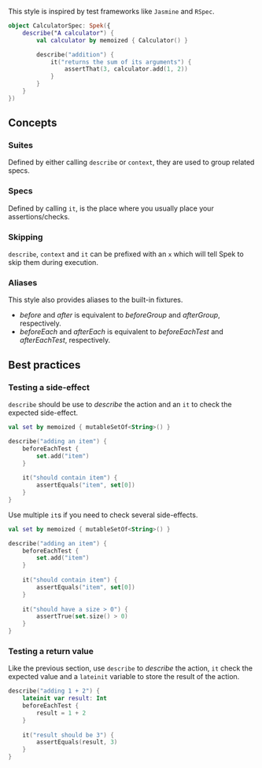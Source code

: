 This style is inspired by test frameworks like `Jasmine` and `RSpec`.

```kotlin
object CalculatorSpec: Spek({
    describe("A calculator") {
        val calculator by memoized { Calculator() }

        describe("addition") {
            it("returns the sum of its arguments") {
                assertThat(3, calculator.add(1, 2))
            }
        }
    }
})
```
## Concepts
### Suites
Defined by either calling `describe` or `context`, they are used to group related specs.

### Specs
Defined by calling `it`, is the place where you usually place your assertions/checks.

### Skipping
`describe`, `context` and `it` can be prefixed with an `x` which will tell Spek to skip them during execution.

### Aliases
This style also provides aliases to the built-in fixtures.

- *before* and *after* is equivalent to *beforeGroup* and *afterGroup*, respectively.
- *beforeEach* and *afterEach* is equivalent to *beforeEachTest* and *afterEachTest*, respectively.

## Best practices
### Testing a side-effect
`describe` should be use to _describe_ the action and an `it` to check the expected side-effect.
 
```kotlin
val set by memoized { mutableSetOf<String>() }

describe("adding an item") {
    beforeEachTest {
        set.add("item")
    }
    
    it("should contain item") {
        assertEquals("item", set[0])
    }
}
```

Use multiple `it`s if you need to check several side-effects.

```kotlin
val set by memoized { mutableSetOf<String>() }

describe("adding an item") {
    beforeEachTest {
        set.add("item")
    }
    
    it("should contain item") {
        assertEquals("item", set[0])
    }
    
    it("should have a size > 0") {
        assertTrue(set.size() > 0)
    }
}
```

### Testing a return value
Like the previous section, use `describe` to _describe_ the action, `it` check the expected value and a `lateinit` variable to store the
result of the action.

```kotlin
describe("adding 1 + 2") {
    lateinit var result: Int
    beforeEachTest {
        result = 1 + 2
    }
    
    it("result should be 3") {
        assertEquals(result, 3)
    }
}
```